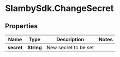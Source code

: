 # SlambySdk.ChangeSecret

## Properties
Name | Type | Description | Notes
------------ | ------------- | ------------- | -------------
**secret** | **String** | New secret to be set | 



